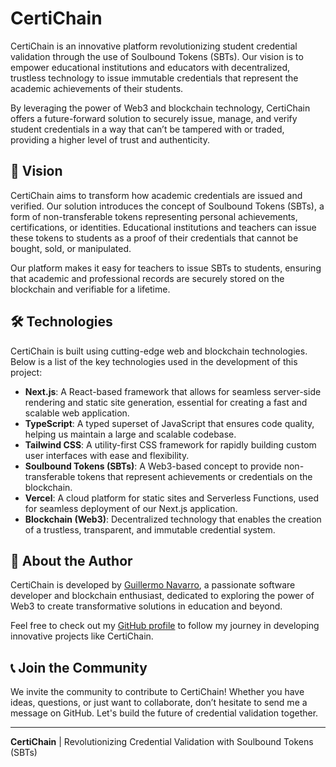 # CertiChain

CertiChain is an innovative platform revolutionizing student credential validation through the use of Soulbound Tokens (SBTs). Our vision is to empower educational institutions and educators with decentralized, trustless technology to issue immutable credentials that represent the academic achievements of their students.

By leveraging the power of Web3 and blockchain technology, CertiChain offers a future-forward solution to securely issue, manage, and verify student credentials in a way that can’t be tampered with or traded, providing a higher level of trust and authenticity.

## 🚀 Vision

CertiChain aims to transform how academic credentials are issued and verified. Our solution introduces the concept of Soulbound Tokens (SBTs), a form of non-transferable tokens representing personal achievements, certifications, or identities. Educational institutions and teachers can issue these tokens to students as a proof of their credentials that cannot be bought, sold, or manipulated.

Our platform makes it easy for teachers to issue SBTs to students, ensuring that academic and professional records are securely stored on the blockchain and verifiable for a lifetime.

## 🛠 Technologies

CertiChain is built using cutting-edge web and blockchain technologies. Below is a list of the key technologies used in the development of this project:

- **Next.js**: A React-based framework that allows for seamless server-side rendering and static site generation, essential for creating a fast and scalable web application.
- **TypeScript**: A typed superset of JavaScript that ensures code quality, helping us maintain a large and scalable codebase.
- **Tailwind CSS**: A utility-first CSS framework for rapidly building custom user interfaces with ease and flexibility.
- **Soulbound Tokens (SBTs)**: A Web3-based concept to provide non-transferable tokens that represent achievements or credentials on the blockchain.
- **Vercel**: A cloud platform for static sites and Serverless Functions, used for seamless deployment of our Next.js application.
- **Blockchain (Web3)**: Decentralized technology that enables the creation of a trustless, transparent, and immutable credential system.

## 👤 About the Author

CertiChain is developed by [Guillermo Navarro](https://github.com/BasiliscX), a passionate software developer and blockchain enthusiast, dedicated to exploring the power of Web3 to create transformative solutions in education and beyond.

Feel free to check out my [GitHub profile](https://github.com/BasiliscX) to follow my journey in developing innovative projects like CertiChain.

## 📞 Join the Community

We invite the community to contribute to CertiChain! Whether you have ideas, questions, or just want to collaborate, don’t hesitate to send me a message on GitHub. Let's build the future of credential validation together.

---

**CertiChain** | Revolutionizing Credential Validation with Soulbound Tokens (SBTs)

